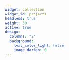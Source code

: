 ```yaml
---
widget: collection
widget_id: projects
headless: true
weight: 30
active: true
design:
  columns: "2"
  background:
    text_color_light: false
    image_darken: 0
---
```


